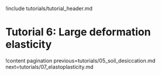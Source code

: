 !include tutorials/tutorial_header.md

# Tutorial 6: Large deformation elasticity

!content pagination previous=tutorials/05_soil_desiccation.md
                    next=tutorials/07_elastoplasticity.md
